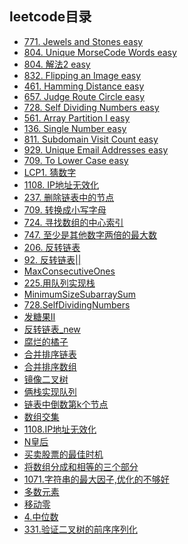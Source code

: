 <!--
 * @Author: 27
 * @LastEditors: 27
 * @Date: 2020-03-12 13:19:38
 * @LastEditTime: 2020-03-13 07:51:21
 * @FilePath: /Algorithms_Note/algorithms_leetcode/0leetcode目录.md
 * @description: type some description
 -->
## leetcode目录

- [771. Jewels and Stones  easy](./771.JewelsandStones.py)
- [804. Unique MorseCode Words  easy](./804.UniqueMorseCodeWords.py)
- [804. 解法2 easy](./804.solution2.py)
- [832. Flipping an Image easy](./832.FlippinganImage.py)
- [461. Hamming Distance easy](./461.HammingDistance.py)
- [657. Judge Route Circle easy](./657.JudgeRouteCircle.py)
- [728. Self Dividing Numbers easy](./728.SelfDividingNumbers.py)
- [561. Array Partition I easy](./561.ArrayPartitionIeasy.py)
- [136. Single Number easy](./136.SingleNumbereasy.py)
- [811. Subdomain Visit Count easy](./811.SubdomainVisitCount.py)
- [929. Unique Email Addresses easy](./929.UniqueEmailAddresses.py)
- [709. To Lower Case easy](./709.ToLowerCase.py)
- [LCP1. 猜数字](./LCP1.py)
- [1108. IP地址无效化](./1108.IP地址无效化.py)
- [237.  删除链表中的节点](./237.删除链表中的节点.py)
- [709.  转换成小写字母](./709.转换成小写字母.py)
- [724.  寻找数组的中心索引](./724.寻找数组的中心索引.py)
- [747. 至少是其他数字两倍的最大数](./747.至少是其他数字两倍的最大数.py)
- [206.  反转链表](./206.反转链表.py)
- [92.   反转链表||](./92.反转链表||.py)
- [MaxConsecutiveOnes](./MaxConsecutiveOnes.py)
- [225.用队列实现栈](./225.用队列实现栈.py)
- [MinimumSizeSubarraySum](./MinimumSizeSubarraySum.py)
- [728.SelfDividingNumbers](./728.SelfDividingNumbers.py)
- [发糖果II](./发糖果II.py)
- [反转链表_new](./反转链表_new.py)
- [腐烂的橘子](./腐烂的橘子.py)
- [合并排序链表](./合并排序链表.py)
- [合并排序数组](./合并排序数组.py)
- [镜像二叉树](./镜像二叉树.py)
- [俩栈实现队列](./俩栈实现队列.py)
- [链表中倒数第k个节点](./链表中倒数第k个节点.py)
- [数组交集](./数组交集.py)
- [1108.IP地址无效化](./1108.IP地址无效化.py)
- [N皇后](./N皇后.py)
- [买卖股票的最佳时机](./买卖股票的最佳时机.py)
- [将数组分成和相等的三个部分](./将数组分成和相等的三个部分.py)
- [1071.字符串的最大因子,优化的不够好](./字符串的最大因子.py)
- [多数元素](./多数元素.py)
- [移动零](./move_zero.py)
- [4.中位数](./中位数.py)
- [331.验证二叉树的前序序列化](./验证二叉树前序序列化.py)

